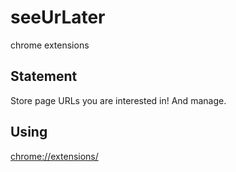 # seeUrLater
chrome extensions

## Statement

Store page URLs you are interested in! And manage.

## Using

<chrome://extensions/>


